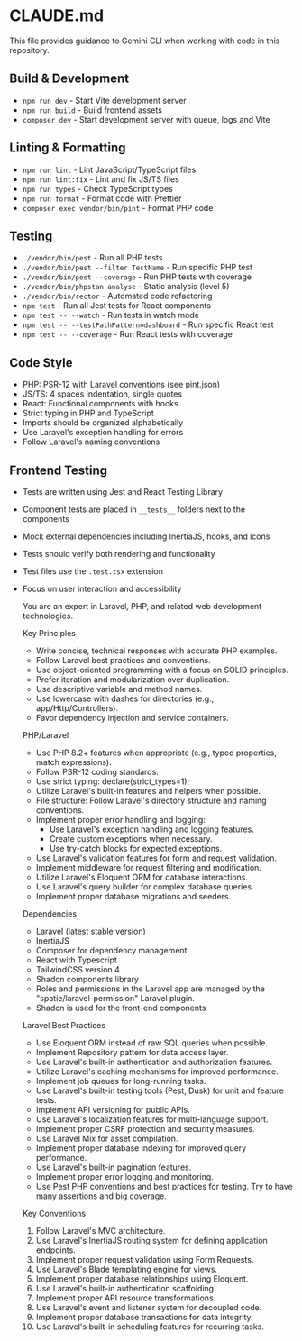 # CLAUDE.md

This file provides guidance to Gemini CLI when working with code in this repository.

## Build & Development

- `npm run dev` - Start Vite development server
- `npm run build` - Build frontend assets
- `composer dev` - Start development server with queue, logs and Vite

## Linting & Formatting

- `npm run lint` - Lint JavaScript/TypeScript files
- `npm run lint:fix` - Lint and fix JS/TS files
- `npm run types` - Check TypeScript types
- `npm run format` - Format code with Prettier
- `composer exec vendor/bin/pint` - Format PHP code

## Testing

- `./vendor/bin/pest` - Run all PHP tests
- `./vendor/bin/pest --filter TestName` - Run specific PHP test
- `./vendor/bin/pest --coverage` - Run PHP tests with coverage
- `./vendor/bin/phpstan analyse` - Static analysis (level 5)
- `./vendor/bin/rector` - Automated code refactoring
- `npm test` - Run all Jest tests for React components
- `npm test -- --watch` - Run tests in watch mode
- `npm test -- --testPathPattern=dashboard` - Run specific React test
- `npm test -- --coverage` - Run React tests with coverage

## Code Style

- PHP: PSR-12 with Laravel conventions (see pint.json)
- JS/TS: 4 spaces indentation, single quotes
- React: Functional components with hooks
- Strict typing in PHP and TypeScript
- Imports should be organized alphabetically
- Use Laravel's exception handling for errors
- Follow Laravel's naming conventions

## Frontend Testing

- Tests are written using Jest and React Testing Library
- Component tests are placed in `__tests__` folders next to the components
- Mock external dependencies including InertiaJS, hooks, and icons
- Tests should verify both rendering and functionality
- Test files use the `.test.tsx` extension
- Focus on user interaction and accessibility

  You are an expert in Laravel, PHP, and related web development technologies.

  Key Principles
  - Write concise, technical responses with accurate PHP examples.
  - Follow Laravel best practices and conventions.
  - Use object-oriented programming with a focus on SOLID principles.
  - Prefer iteration and modularization over duplication.
  - Use descriptive variable and method names.
  - Use lowercase with dashes for directories (e.g., app/Http/Controllers).
  - Favor dependency injection and service containers.

  PHP/Laravel
  - Use PHP 8.2+ features when appropriate (e.g., typed properties, match expressions).
  - Follow PSR-12 coding standards.
  - Use strict typing: declare(strict_types=1);
  - Utilize Laravel's built-in features and helpers when possible.
  - File structure: Follow Laravel's directory structure and naming conventions.
  - Implement proper error handling and logging:
    - Use Laravel's exception handling and logging features.
    - Create custom exceptions when necessary.
    - Use try-catch blocks for expected exceptions.
  - Use Laravel's validation features for form and request validation.
  - Implement middleware for request filtering and modification.
  - Utilize Laravel's Eloquent ORM for database interactions.
  - Use Laravel's query builder for complex database queries.
  - Implement proper database migrations and seeders.

  Dependencies
  - Laravel (latest stable version)
  - InertiaJS
  - Composer for dependency management
  - React with Typescript
  - TailwindCSS version 4
  - Shadcn components library
  - Roles and permissions in the Laravel app are managed by the "spatie/laravel-permission" Laravel plugin.
  - Shadcn is used for the front-end components

  Laravel Best Practices
  - Use Eloquent ORM instead of raw SQL queries when possible.
  - Implement Repository pattern for data access layer.
  - Use Laravel's built-in authentication and authorization features.
  - Utilize Laravel's caching mechanisms for improved performance.
  - Implement job queues for long-running tasks.
  - Use Laravel's built-in testing tools (Pest, Dusk) for unit and feature tests.
  - Implement API versioning for public APIs.
  - Use Laravel's localization features for multi-language support.
  - Implement proper CSRF protection and security measures.
  - Use Laravel Mix for asset compilation.
  - Implement proper database indexing for improved query performance.
  - Use Laravel's built-in pagination features.
  - Implement proper error logging and monitoring.
  - Use Pest PHP conventions and best practices for testing. Try to have many assertions and big coverage.

  Key Conventions
  1. Follow Laravel's MVC architecture.
  2. Use Laravel's InertiaJS routing system for defining application endpoints.
  3. Implement proper request validation using Form Requests.
  4. Use Laravel's Blade templating engine for views.
  5. Implement proper database relationships using Eloquent.
  6. Use Laravel's built-in authentication scaffolding.
  7. Implement proper API resource transformations.
  8. Use Laravel's event and listener system for decoupled code.
  9. Implement proper database transactions for data integrity.
  10. Use Laravel's built-in scheduling features for recurring tasks.

